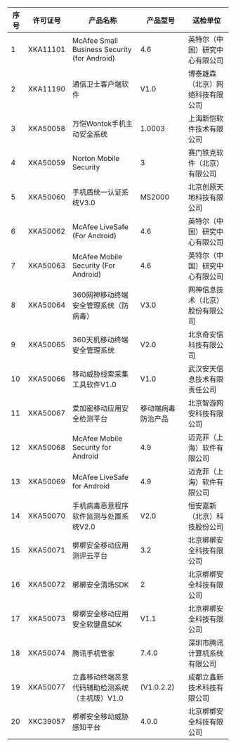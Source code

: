 序号	|	许可证号	|	产品名称	|	产品型号	|	送检单位	|
  -----|-----|-----|-----|-----|
1	|	XKA11101	|	McAfee Small Business Security (for Android)	|	4.6	|	英特尔（中国）研究中心有限公司	|
2	|	XKA11190	|	通信卫士客户端软件	|	V1.0	|	博泰雄森（北京）网络科技有限公司	|
3	|	XKA50058	|	万恺Wontok手机主动安全系统	|	1.0003	|	上海新恺软件技术有限公司	|
4	|	XKA50059	|	Norton Mobile Security	|	3	|	赛门铁克软件（北京）有限公司	|
5	|	XKA50060	|	手机盾统一认证系统V3.0	|	MS2000	|	北京创原天地科技有限公司	|
6	|	XKA50062	|	McAfee LiveSafe (For Android)	|	4.6	|	英特尔（中国）研究中心有限公司	|
7	|	XKA50063	|	McAfee Mobile Security (For Android)	|	4.6	|	英特尔（中国）研究中心有限公司	|
8	|	XKA50064	|	360网神移动终端安全管理系统（防病毒）	|	V3.0	|	网神信息技术（北京）股份有限公司	|
9	|	XKA50065	|	360天机移动终端安全管理系统	|	V2.0	|	北京奇安信科技有限公司	|
10	|	XKA50066	|	移动威胁线索采集工具软件V1.0	|	V1.0	|	武汉安天信息技术有限责任公司	|
11	|	XKA50067	|	爱加密移动应用安全检测平台	|	移动端病毒防治产品	|	北京智游网安科技有限公司	|
12	|	XKA50068	|	McAfee Mobile Security for Android	|	4.9	|	迈克菲（上海）软件有限公司	|
13	|	XKA50069	|	McAfee LiveSafe for Android	|	4.9	|	迈克菲（上海）软件有限公司	|
14	|	XKA50070	|	手机病毒恶意程序软件监测与处置系统V2.0	|	V2.0	|	恒安嘉新（北京）科技股份公司	|
15	|	XKA50071	|	梆梆安全移动应用测评云平台	|	3.2	|	北京梆梆安全科技有限公司	|
16	|	XKA50072	|	梆梆安全清场SDK	|	2	|	北京梆梆安全科技有限公司	|
17	|	XKA50073	|	梆梆安全移动应用安全软键盘SDK	|	V1.1	|	北京梆梆安全科技有限公司	|
18	|	XKA50074	|	腾讯手机管家	|	7.4.0	|	深圳市腾讯计算机系统有限公司	|
19	|	XKA50077	|	立鑫移动终端恶意代码辅助检测系统（主机版）V1.0	|	(V1.0.2.2)	|	成都立鑫新技术科技有限公司	|
20	|	XKC39057	|	梆梆安全移动威胁感知平台	|	4.0.0	|	北京梆梆安全科技有限公司	|
